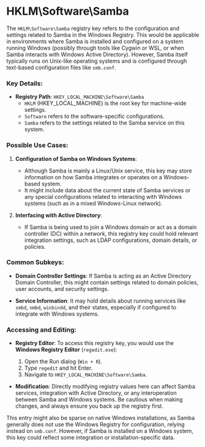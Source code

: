 # HKLM\Software\Samba
The `HKLM\Software\Samba` registry key refers to the configuration and settings related to Samba in the Windows Registry. This would be applicable in environments where Samba is installed and configured on a system running Windows (possibly through tools like Cygwin or WSL, or when Samba interacts with Windows Active Directory). However, Samba itself typically runs on Unix-like operating systems and is configured through text-based configuration files like `smb.conf`.

### Key Details:
- **Registry Path**: 
  `HKEY_LOCAL_MACHINE\Software\Samba`
  - `HKLM` (HKEY_LOCAL_MACHINE) is the root key for machine-wide settings.
  - `Software` refers to the software-specific configurations.
  - `Samba` refers to the settings related to the Samba service on this system.

### Possible Use Cases:
1. **Configuration of Samba on Windows Systems**:
   - Although Samba is mainly a Linux/Unix service, this key may store information on how Samba integrates or operates on a Windows-based system.
   - It might include data about the current state of Samba services or any special configurations related to interacting with Windows systems (such as in a mixed Windows-Linux network).

2. **Interfacing with Active Directory**:
   - If Samba is being used to join a Windows domain or act as a domain controller (DC) within a network, this registry key could hold relevant integration settings, such as LDAP configurations, domain details, or policies.

### Common Subkeys:
- **Domain Controller Settings**:
  If Samba is acting as an Active Directory Domain Controller, this might contain settings related to domain policies, user accounts, and security settings.

- **Service Information**:
  It may hold details about running services like `smbd`, `nmbd`, `winbindd`, and their states, especially if configured to integrate with Windows systems.

### Accessing and Editing:
- **Registry Editor**: To access this registry key, you would use the **Windows Registry Editor** (`regedit.exe`):
  1. Open the Run dialog (`Win + R`).
  2. Type `regedit` and hit Enter.
  3. Navigate to `HKEY_LOCAL_MACHINE\Software\Samba`.
  
- **Modification**: Directly modifying registry values here can affect Samba services, integration with Active Directory, or any interoperation between Samba and Windows systems. Be cautious when making changes, and always ensure you back up the registry first.

This entry might also be sparse on native Windows installations, as Samba generally does not use the Windows Registry for configuration, relying instead on `smb.conf`. However, if Samba is installed on a Windows system, this key could reflect some integration or installation-specific data.
